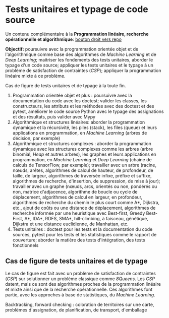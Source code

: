 # Tests unitaires et typage de code source

Un contenu complémentaire à la **Programmation linéaire, recherche opérationnelle et algorithmique**: <a href="https://github.com/ugolabo/programmation_lineaire_algorithmique">bouton droit vers repo</a>

**Objectif:** poursuivre avec la programmation orientée objet et de l'algorithmique comme base des algorithmes de *Machine Learning* et de *Deep Learning*; maitriser les fondements des tests unitaires, aborder le typage d'un code source; appliquer les tests unitaires et le typage à un problème de satisfaction de contraintes (*CSP*); appliquer la programmation linéaire mixte à ce problème.

Cas de figure de tests unitaires et de typage à la toute fin.

1. Programmation orientée objet et plus : poursuivre avec la documentation du code avec les doctest; valider les classes, les constructeurs, les attributs et les méthodes avec des doctest et des pytest, améliorer le code source Python avec le typage des assignations et des résultats, puis valider avec Mypy
2. Algorithmique et structures linéaires: aborder la programmation dynamique et la récursivité, les piles (stack), les files (queue) et leurs applications en programmation, en *Machine Learning* (arbres de décision, par exemple)
3. Algorithmique et structures complexes : aborder la programmation dynamique avec les structures complexes comme les arbres (arbre binomial, *Heap* et autres arbres), les graphes et leurs applications en programmation, en *Machine Learning* et *Deep Learning* (chaine de calculs de TensorFlow, par exemple); travailler avec un arbre (racine, nœuds, arêtes, algorithmes de calcul de hauteur, de profondeur, de taille, de largeur, algorithmes de traversée infixe, préfixe et suffixe, algorithmes  de recherche, d'insertion, de suppression, de mise à jour); travailler avec un graphe (nœuds, arcs, orientés ou non, pondérés ou non, matrice d'adjacence, algorithme de boucle ou cycle de déplacement, algorithmes de calcul en largeur, en profondeur, algorithmes de recherche du chemin le plus court comme A*, Dijkstra, etc., ajout de coûts ou une distance de déplacement, algorithmes de recherche informée par une heuristique avec Best-first, Greedy Best-First, A*, IDA*, RDFS, SMA*, hill-climbing, à faisceau, génétique, Dijkstra et une distance euclidienne, de Manhattan, etc.
4. Tests unitaires : doctest pour les tests et la documentation du code sources, pytest pour les tests et les statistiques comme le rapport de couverture; aborder la matière des tests d'intégration, des tests fonctionnels

## Cas de figure de tests unitaires et de typage

Le cas de figure est fait avec un problème de satisfaction de contraintes (*CSP*) sur solutionner un problème classique comme *8Queens*. Les *CSP* datent, mais ce sont des algorithmes proches de la programmation linéaire et mixte ainsi que de la recherche opérationnelle. Ces algorithmes font partie, avec les approches à base de statistiques, du *Machine Learning*.

Backtracking, forward checking : coloration de territoires sur une carte, problèmes d'assignation, de planification, de transport, d'emballage
